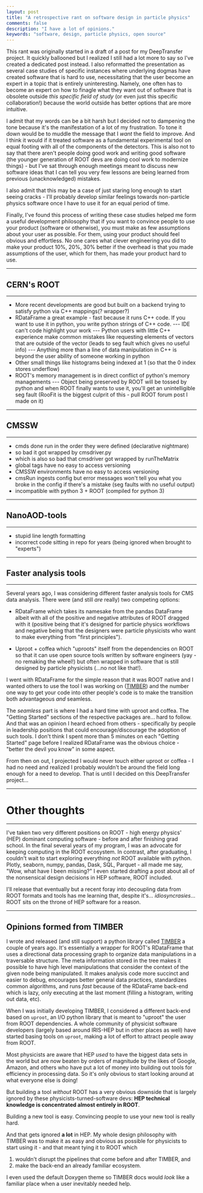 ```yaml
---
layout: post
title: "A retrospective rant on software design in particle physics"
comments: false
description: "I have a lot of opinions."
keywords: "software, design, particle physics, open source"
---
```


This rant was originally started in a draft of a post for my DeepTransfer project.
It quickly ballooned but I realized I still had a lot more to say so I've created a dedicated
post instead. I also reformatted the presentation as several case studies of specific instances
where underlying dogmas have created software that is hard to use, necessitating that the user
become an expert in a topic that is entirely uninteresting. Namely, one often has to become an expert on
how to finagle what they want out of software that is obsolete outside *this specific field of study*
(or even just this specific collaboration!) because the world outside has better options that are more
intuitive.

I admit that my words can be a bit harsh but I decided not to dampening
the tone because it's the manifestation of a lot of my frustration. To tone it down
would be to muddle the message that I *want* the field to improve. And I think it would if it
treated software as a fundamental experimental tool on equal footing with all of the components
of the detectors. This is also not to say that there aren't people doing good work
and writing good software (the younger generation of ROOT devs are doing cool work to modernize things) - but
I've sat through enough meetings meant to discuss new software ideas that I can tell you very few lessons
are being learned from previous (unacknowledged) mistakes.

I also admit that this may be a case
of just staring long enough to start seeing cracks - I'll probably develop similar feelings
towards non-particle physics software once I have to use it for an equal period of time.

Finally, I've found this process of writing these case studies helped me form a useful development philosophy that
if you want to convince people to use your product (software or otherwise), you must make as few
assumptions about your user as possible. For them, using your product should
feel obvious and effortless.
No one cares what clever engineering you did to make your product 10%, 20%, 30% better
if the overhead is that you made assumptions of the user, which for them, has made your product hard to use.

-------------------------
## CERN's ROOT
-------------------------
- More recent developments are good but built on a backend trying to satisfy python via C++ mappings(? wrapper?)
- RDataFrame a great example - fast because it runs C++ code. If you want to use it in python, you write python strings of C++ code.
--- IDE can't code highlight your work
--- Python users with little C++ experience make common mistakes like requesting elements of vectors that are outside of the vector (leads to seg fault which gives no useful info)
--- Anything more than a line of data manipulation in C++ is beyond the user ability of someone working in python
- Other small things like histograms being indexed at 1 (so that the 0 index stores underflow)
- ROOT's memory management is in direct conflict of python's memory managements
--- Object being preserved by ROOT will be tossed by python and when ROOT finally wants to use it, you'll get an unintelligible seg fault (RooFit is the biggest culprit of this - pull ROOT forum post I made on it)

-------------------------
## CMSSW
-------------------------
- cmds done run in the order they were defined (declarative nightmare)
- so bad it got wrapped by cmsdriver.py
- which is also so bad that cmsdriver got wrapped by runTheMatrix
- global tags have no easy to access versioning
- CMSSW environments have no easy to access versioning
- cmsRun ingests config but error messages won't tell you what you broke in the config if there's a mistake (seg faults with no useful output)
- incompatible with python 3 + ROOT (compiled for python 3)


-------------------------
## NanoAOD-tools
-------------------------
- stupid line length formatting
- incorrect code sitting in repo for years (being ignored when brought to "experts")

-------------------------
## Faster analysis tools
-------------------------

Several years ago, I was considering different faster analysis tools for CMS data analysis.
There were (and still *are* really) two competing options:

- RDataFrame which takes its namesake from
the pandas DataFrame albeit with all of the positive and negative attributes of ROOT dragged with it
(positive being that it's designed for particle physics workflows and negative being that the designers
were particle physicists who want to make everything from "first principles").

- Uproot + coffea which "uproots" itself from the dependencies on ROOT so that it can use
open source tools written by software engineers (yay - no remaking the wheel!) but often wrapped in software that is still
designed by particle physicists (...no not like that!).

I went with RDataFrame for the simple reason that it was ROOT native and I wanted others to use the tool
I was working on ([TIMBER](https://lcorcodilos.github.io/TIMBER/)) and the number one way to 
get your code into other people's code is to make the transition both advantageous *and* seamless.

The *seamless* part is where I had a hard time with uproot and coffea. The "Getting Started" sections
of the respective packages are... hard to follow. And that was an opinion I heard echoed from others - specifically
by people in leadership positions that could encourage/discourage the adoption of such tools.
I don't think I spent more than 5 minutes on each "Getting Started" page before I realized RDataFrame was the obvious choice - 
"better the devil you know" in some aspect.

From then on out, I projected I would never touch either uproot or coffea - I had no need and realized I
probably wouldn't be around the field long enough for a need to develop. That is until I decided on this DeepTransfer project...

--------
# Other thoughts
--------
I've taken two very different positions on ROOT - high energy physics' (HEP) dominant 
computing software - before and after finishing grad school. In the final several
years of my program, I was an advocate for keeping computing in the ROOT
ecosystem. In contrast, after graduating, I couldn't wait to start exploring everything *not* ROOT
available with python. Plotly, seaborn, numpy, pandas, Dask, SQL, Parquet - all made
me say, "Wow, what have I been missing?" I even started drafting a post about
all of the nonsensical design decisions in HEP software, ROOT included.

I'll release that eventually but a recent foray into decoupling data from ROOT
formats and tools has me learning that, despite it's... *idiosyncrasies*...
ROOT sits on the throne of HEP software for a reason.

---------

## Opinions formed from TIMBER

I wrote and released (and still support) a python library called [TIMBER](https://lucascorcodilos.com/TIMBER/)
a couple of years ago. It's essentially a wrapper for ROOT's RDataFrame that uses
a directional data processing graph to organize data manipulations in a traversable structure.
The meta information stored in the tree makes it possible to have high level
manipulations that consider the context of the given node being manipulated.
It makes analysis code more succinct and easier to debug, encourages better general data practices, standardizes
common algorithms, and runs *fast* because of the RDataFrame back-end which is lazy, only executing
at the last moment (filling a histogram, writing out data, etc).

When I was initially developing TIMBER, I considered a different back-end based on `uproot`,
an I/O python library that is meant to "uproot" the user from ROOT dependencies.
A whole community of physicist software developers (largely based around IRIS-HEP but in other places as well)
have started basing tools on `uproot`, making a lot of effort to attract people away from ROOT.

Most physicists are aware that HEP *used*
to have the biggest data sets in the world but are now beaten by orders of magnitude by the likes of Google, Amazon, and others
who have put a lot of money into building out tools for efficiency in processing data. So it's only obvious
to start looking around at what everyone else is doing!

But building a tool *without* ROOT has a very obvious downside that is largely ignored by these physicists-turned-software devs:
**HEP technical knowledge is concentrated almost entirely in ROOT**.

Building a new tool is easy. Convincing people to use your new tool is really hard.

And that gets ignored **a lot** in HEP. My whole design philosophy with TIMBER was to
make it as easy and obvious as possible for physicists to start using it - and that meant
tying it to ROOT which 

1. wouldn't disrupt the pipelines that come before and after TIMBER, and
2. make the back-end an already familiar ecosystem.

I even used the default Doxygen theme so TIMBER docs would *look* like a familiar place
when a user inevitably needed help.
